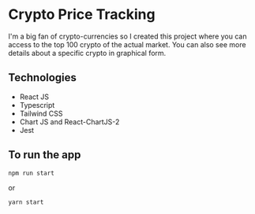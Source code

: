 # Crypto Price Tracking 

I'm a big fan of crypto-currencies so I created this project where you can access to the top 100 crypto of the actual market. You can also see more details about a specific crypto in graphical form.

## Technologies
- React JS
- Typescript
- Tailwind CSS
- Chart JS and React-ChartJS-2
- Jest

## To run the app
```
npm run start
```
or
```
yarn start
```
